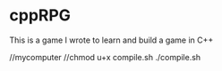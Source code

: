 # cppRPG

This is a game I wrote to learn and build a game in C++

//mycomputer
//chmod u+x compile.sh
./compile.sh
